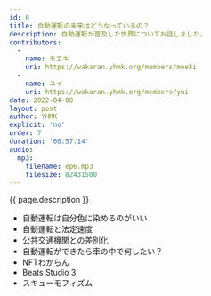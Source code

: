 ```yaml
---
id: 6
title: 自動運転の未来はどうなっているの？
description: 自動運転が普及した世界についてお話しました。
contributors:
  - 
    name: モエキ
    uri: https://wakaran.yhmk.org/members/moeki
  -
    name: ユイ
    uri: https://wakaran.yhmk.org/members/yui
date: 2022-04-08
layout: post
author: YHMK
explicit: 'no'
order: 7
duration: '00:57:14'
audio:
  mp3:
    filename: ep6.mp3
    filesize: 82431500
---
```


{{ page.description }}

<ul>
<li>自動運転は自分色に染めるのがいい</li>
<li>自動運転と法定速度</li>
<li>公共交通機関との差別化</li>
<li>自動運転ができたら車の中で何したい？</li>
<li>NFTわからん</li>
<li>Beats Studio 3</li>
<li>スキューモフィズム</li>
</ul>
